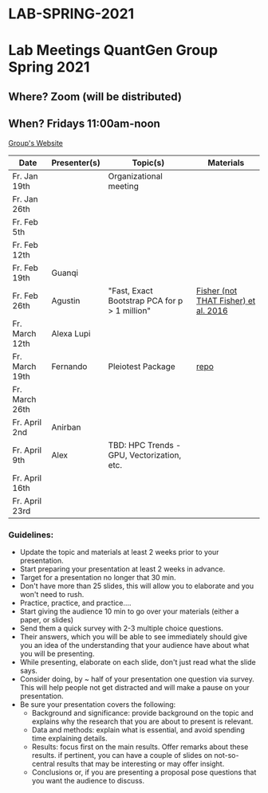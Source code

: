 # LAB-SPRING-2021


# Lab Meetings QuantGen Group Spring 2021

## Where? Zoom (will be distributed)

## When? Fridays 11:00am-noon

[Group's Website](http://quantgen.github.io/)

| Date             | Presenter(s)     |  Topic(s)        |  Materials    |
| ---------------  | ---------------- | ---------------- | ------------- |
| Fr. Jan   19th   |                  | Organizational meeting    |               |
| Fr. Jan   26th   |                  |                  |               |
| Fr. Feb    5th   |                  |                  |               |
| Fr. Feb   12th   |                  |                  |               |
| Fr. Feb   19th   |  Guanqi          |                  |               |
| Fr. Feb   26th   |  Agustin         |  "Fast, Exact Bootstrap PCA for p > 1 million"  |   [Fisher (not THAT Fisher) et al. 2016](https://www.ncbi.nlm.nih.gov/pmc/articles/PMC5014451/pdf/nihms699825.pdf)|
| Fr. March 12th   |       Alexa Lupi             |                  |               |
| Fr. March 19th   | Fernando         |Pleiotest Package |[repo](https://github.com/FerAguate/pleiotest)|
| Fr. March 26th   |                  |                  |               |
| Fr. April  2nd   | Anirban          |                  |               |
| Fr. April  9th   | Alex             | TBD: HPC Trends - GPU, Vectorization, etc. |               |
| Fr. April  16th  |                  |                  |               |
| Fr. April  23rd  |                  |                  |               |

### Guidelines:

   - Update the topic and materials at least 2 weeks prior to your presentation.
   - Start preparing your presentation at least 2 weeks in advance.
   - Target for a presentation no longer that 30 min.
   - Don't have more than 25 slides, this will allow you to elaborate and you won't need to rush.
   - Practice, practice, and practice....
   - Start giving the audience 10 min to go over your materials (either a paper, or slides)
   - Send them a quick survey with 2-3 multiple choice questions.
   - Their answers, which you will be able to see immediately should give you an idea of the understanding that your audience have about what you will be presenting.
   - While presenting, elaborate on each slide, don't just read what the slide says.
   - Consider doing, by ~ half of your presentation one question via survey. This will help people not get distracted and will
     make a pause on your presentation.
   - Be sure your presentation covers the following:
   	    - Background and significance: provide background on the topic and explains why the research that you are about to present is relevant.
   	    - Data and methods: explain what is essential, and avoid spending time explaining details.
   	    - Results: focus first on the main results. Offer remarks about these results.
   	               if pertinent, you can have a couple of slides on not-so-central results that may be interesting or may offer insight.
   	    - Conclusions or, if you are presenting a proposal pose questions that you want the audience to discuss.

